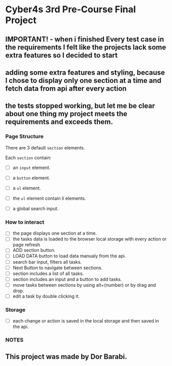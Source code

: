 # Cyber4s 3rd Pre-Course Final Project

## IMPORTANT! - when i finished Every test case in the requirements I felt like the projects lack some extra features so I decided to start 
## adding some extra features and styling, because I chose to display only one section at a time and fetch data from api after every action
## the tests stopped working, but let me be clear about one thing my project meets the requirements and exceeds them.


### Page Structure

There are 3 default `section` elements.

Each `section` contain:

- [ ] an `input` element.
- [ ] a `button` element.
- [ ] a `ul` element.
- [ ] the `ul` element contain li elements.

- [ ] a global search input.

### How to interact

- [ ] the page displays one section at a time.
- [ ] the tasks data is loaded to the browser local storage with every action or page refresh 
- [ ] ADD section button.
- [ ] LOAD DATA button to load data manualy from the api.
- [ ] search bar input, filters all tasks.
- [ ] Next Button to navigate between sections.
- [ ] section includes a list of all tasks.
- [ ] section includes an input and a button to add tasks.
- [ ] move tasks between sections by using alt+(number) or by drag and drop.
- [ ] edit a task by double clicking it. 

### Storage
- [ ] each change or action is saved in the local storage and then saved in the api.

### NOTES
## This project was made by Dor Barabi.